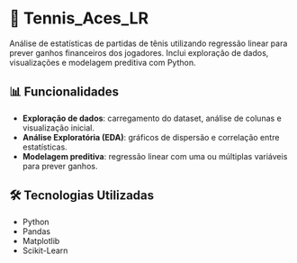# 🎾 Tennis_Aces_LR  

Análise de estatísticas de partidas de tênis utilizando regressão linear para prever ganhos financeiros dos jogadores. Inclui exploração de dados, visualizações e modelagem preditiva com Python.  

## 📊 Funcionalidades  

- **Exploração de dados**: carregamento do dataset, análise de colunas e visualização inicial.  
- **Análise Exploratória (EDA)**: gráficos de dispersão e correlação entre estatísticas.  
- **Modelagem preditiva**: regressão linear com uma ou múltiplas variáveis para prever ganhos.  

## 🛠 Tecnologias Utilizadas  

- Python  
- Pandas  
- Matplotlib  
- Scikit-Learn  
